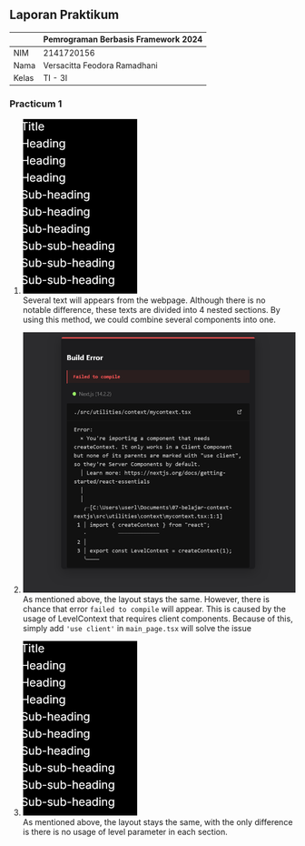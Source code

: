 ## Laporan Praktikum

|  | Pemrograman Berbasis Framework 2024 |
|--|--|
| NIM |  2141720156|
| Nama |  Versacitta Feodora Ramadhani |
| Kelas | TI - 3I |

### Practicum 1
1. ![Screenshot](README-pic/1a.png)<br/>
Several text will appears from the webpage. Although there is no notable difference, these texts are divided into 4 nested sections. By using this method, we could combine several components into one.<br/>

2. ![Screenshot](README-pic/2a.png)<br/>
As mentioned above, the layout stays the same. However, there is chance that error `failed to compile` will appear. This is caused by the usage of LevelContext that requires client components. Because of this, simply add `'use client'` in `main_page.tsx` will solve the issue<br/>

3. ![Screenshot](README-pic/3a.png)<br/>
As mentioned above, the layout stays the same, with the only difference is there is no usage of level parameter in each section.<br/>
